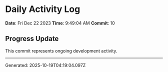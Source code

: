 # Daily Activity Log

**Date**: Fri Dec 22 2023
**Time**: 9:49:04 AM
**Commit**: 10

## Progress Update

This commit represents ongoing development activity.

---
Generated: 2025-10-19T04:19:04.097Z
